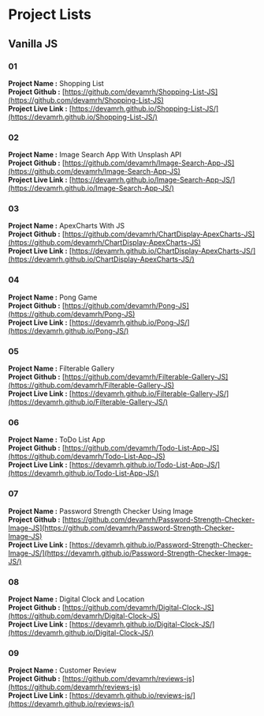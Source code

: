 

# Project Lists


## Vanilla JS

### 01
**Project Name :** Shopping List  
**Project Github :** [https://github.com/devamrh/Shopping-List-JS](https://github.com/devamrh/Shopping-List-JS)  
**Project Live Link :** [https://devamrh.github.io/Shopping-List-JS/](https://devamrh.github.io/Shopping-List-JS/)

### 02
**Project Name :** Image Search App With Unsplash API  
**Project Github :** [https://github.com/devamrh/Image-Search-App-JS](https://github.com/devamrh/Image-Search-App-JS)  
**Project Live Link :** [https://devamrh.github.io/Image-Search-App-JS/](https://devamrh.github.io/Image-Search-App-JS/)

### 03
**Project Name :** ApexCharts With JS  
**Project Github :** [https://github.com/devamrh/ChartDisplay-ApexCharts-JS](https://github.com/devamrh/ChartDisplay-ApexCharts-JS)  
**Project Live Link :** [https://devamrh.github.io/ChartDisplay-ApexCharts-JS/](https://devamrh.github.io/ChartDisplay-ApexCharts-JS/)

### 04
**Project Name :** Pong Game  
**Project Github :** [https://github.com/devamrh/Pong-JS](https://github.com/devamrh/Pong-JS)  
**Project Live Link :** [https://devamrh.github.io/Pong-JS/](https://devamrh.github.io/Pong-JS/)

### 05
**Project Name :** Filterable Gallery  
**Project Github :** [https://github.com/devamrh/Filterable-Gallery-JS](https://github.com/devamrh/Filterable-Gallery-JS)  
**Project Live Link :** [https://devamrh.github.io/Filterable-Gallery-JS/](https://devamrh.github.io/Filterable-Gallery-JS/)

### 06
**Project Name :** ToDo List App  
**Project Github :** [https://github.com/devamrh/Todo-List-App-JS](https://github.com/devamrh/Todo-List-App-JS)  
**Project Live Link :** [https://devamrh.github.io/Todo-List-App-JS/](https://devamrh.github.io/Todo-List-App-JS/)

### 07
**Project Name :** Password Strength Checker Using Image  
**Project Github :** [https://github.com/devamrh/Password-Strength-Checker-Image-JS](https://github.com/devamrh/Password-Strength-Checker-Image-JS)  
**Project Live Link :** [https://devamrh.github.io/Password-Strength-Checker-Image-JS/](https://devamrh.github.io/Password-Strength-Checker-Image-JS/)

### 08
**Project Name :** Digital Clock and Location  
**Project Github :** [https://github.com/devamrh/Digital-Clock-JS](https://github.com/devamrh/Digital-Clock-JS)  
**Project Live Link :** [https://devamrh.github.io/Digital-Clock-JS/](https://devamrh.github.io/Digital-Clock-JS/)

### 09
**Project Name :** Customer Review  
**Project Github :** [https://github.com/devamrh/reviews-js](https://github.com/devamrh/reviews-js)  
**Project Live Link :** [https://devamrh.github.io/reviews-js/](https://devamrh.github.io/reviews-js/)



